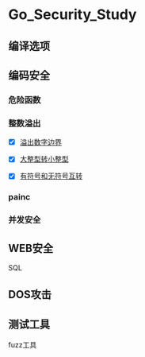 # Go_Security_Study

## 编译选项

## 编码安全

### 危险函数

### 整数溢出

- [x] [溢出数字边界](整数溢出/#intOverFlow1)
- [x] [大整型转小整型](整数溢出/#intOverFlow1)
- [x] [有符号和无符号互转](整数溢出/#intOverFlow1)


### painc

### 并发安全

## WEB安全

SQL



## DOS攻击

## 测试工具

fuzz工具
